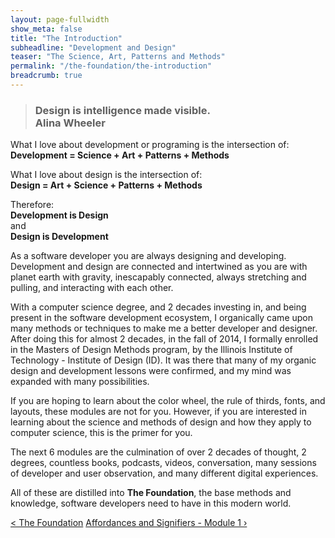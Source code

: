```yaml
---
layout: page-fullwidth
show_meta: false
title: "The Introduction"
subheadline: "Development and Design"
teaser: "The Science, Art, Patterns and Methods"
permalink: "/the-foundation/the-introduction"
breadcrumb: true
---
```


> <h3>Design is intelligence made visible. <br>  
> Alina Wheeler</h3>

What I love about development or programing is the intersection of:  
<b>Development = Science + Art + Patterns + Methods</b>
 
What I love about design is the intersection of:  
<b>Design = Art + Science + Patterns + Methods</b>

Therefore:  
<b>Development is Design</b>   
and  
<b>Design is Development</b>

As a software developer you are always designing and developing.  Development and design are connected and intertwined as you are with planet earth with gravity, inescapably connected, always stretching and pulling, and interacting with each other.     

With a computer science degree, and 2 decades investing in, and being present in the software development ecosystem, I organically came upon many methods or techniques to make me a better developer and designer.  After doing this for almost 2 decades, in the fall of 2014, I formally enrolled in the Masters of Design Methods program, by the Illinois Institute of Technology - Institute of Design (ID).  It was there that many of my organic design and development lessons were confirmed, and my mind was expanded with many possibilities.  

If you are hoping to learn about the color wheel, the rule of thirds, fonts, and layouts, these modules are not for you.  However, if you are interested in learning about the science and methods of design and how they apply to computer science, this is the primer for you.

The next 6 modules are the culmination of over 2 decades of thought, 2 degrees, countless books, podcasts, videos, conversation, many sessions of developer and user observation, and many different digital experiences.  

All of these are distilled into <b>The Foundation</b>, the base methods and knowledge, software developers need to have in this modern world.

<a class="radius button small" href="{{ site.url }}{{ site.baseurl }}/the-foundation/">< The Foundation</a>
<a class="radius button small right" href="{{ site.url }}{{ site.baseurl }}/the-foundation/module01">Affordances and Signifiers - Module 1 ›</a>

